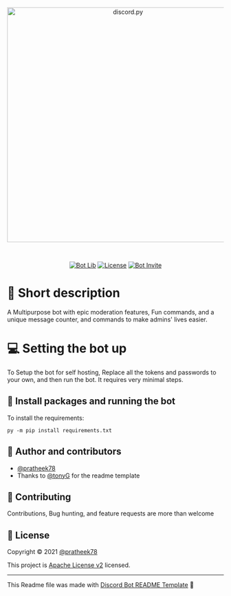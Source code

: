 <div align="center">
  <br />
  <p>
    <a href="https://discord.com/api/oauth2/authorize?client_id=804613612857327617&permissions=8&scope=bot%20applications.commands"><img src="https://cdn.discordapp.com/attachments/768786938152222730/920606104612917248/New_Project.png" width="546" alt="discord.py" /></a>
    <!--- You can put your bot's Oauth 2 invite URL in the href above --->
  </p>
  <br />
  <p>
    <a href="https://pycord.dev/"><img src="https://img.shields.io/badge/Powered_by-PyCord-%235865F2?style=for-the-badge" alt="Bot Lib" /></a>
    <a href="https://www.apache.org/licenses/LICENSE-2.0"><img src="https://img.shields.io/badge/license-Apache License v2-orange?style=for-the-badge" alt="License" /></a>
    <a href="https://discord.com/api/oauth2/authorize?client_id=804613612857327617&permissions=8&scope=bot%20applications.commands"><img src="https://img.shields.io/badge/Invite_now!-yellow?style=for-the-badge" alt="Bot Invite" /></a>
    <!--- Put your bots OAuth 2 invite in the href above --->
  </p>
</div>



# 🤖 Short description
A Multipurpose bot with epic moderation features, Fun commands, and a unique message counter, and commands to make admins' lives easier.

# 💻 Setting the bot up

To Setup the bot for self hosting, Replace all the tokens and passwords to your own, and then run the bot. It requires very minimal steps.

## 💽 Install packages and running the bot
To install the requirements:

```
py -m pip install requirements.txt
```

## 👥 Author and contributors

* [@pratheek78](https://github.com/pratheek78)
* Thanks to [@tonyG](https://github.com/tonyG433) for the readme template

## 🤝 Contributing

Contributions, Bug hunting, and feature requests are more than welcome

## 📝 License

Copyright © 2021 [@pratheek78](https://github.com/pratheek78)


This project is [Apache License v2](https://www.apache.org/licenses/LICENSE-2.0) licensed.

*** 
This Readme file was made with [Discord Bot README Template](https://github.com/tonyG433/DiscordBotReadmeTemplate/) 🤖
